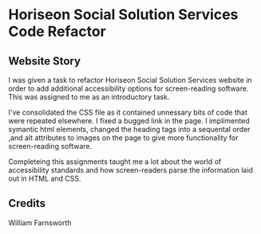 # Horiseon Social Solution Services Code Refactor

## Website Story

  I was given a task to refactor  Horiseon Social Solution Services website in order to add additional accessibility options for screen-reading software. This was assigned to me as an introductory task. 

  I've consolidated the CSS file as it contained unnessary bits of code that were repeated elsewhere. I fixed a bugged link in the page. I implimented symantic html elements, changed the heading tags into a sequental order ,and alt attributes to images on the page to give more functionality for screen-reading software.

  Completeing this assignments taught me a lot about the world of accessibility standards and how screen-readers parse the information laid out in HTML and CSS.

## Credits

  William Farnsworth

